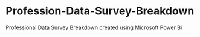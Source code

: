 # Profession-Data-Survey-Breakdown
Professional Data Survey Breakdown created using Microsoft Power Bi
